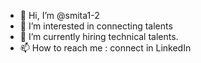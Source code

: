 - 👋 Hi, I’m @smita1-2
- 👀 I’m interested in connecting talents
- 🌱 I’m currently hiring technical talents.
- 📫 How to reach me : connect in LinkedIn 

<!---
smita1-2/smita1-2 is a ✨ special ✨ repository because its `README.md` (this file) appears on your GitHub profile.
You can click the Preview link to take a look at your changes.
--->
